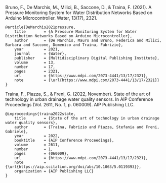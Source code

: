 Bruno, F., De Marchis, M., Milici, B., Saccone, D., & Traina, F. (2021). A Pressure Monitoring System for Water Distribution Networks Based on Arduino Microcontroller. Water, 13(17), 2321.

```
@article{DeMarchis2021pressure,
	title        = {A Pressure Monitoring System for Water Distribution Networks Based on Arduino Microcontroller},
	author       = {De Marchis, Mauro and Bruno, Federica and Milici, Barbara and Saccone, Domenico and Traina, Fabrizio},
	year         = 2021,
	journal      = {Water},
	publisher    = {Multidisciplinary Digital Publishing Institute},
	volume       = 13,
	number       = 17,
	pages        = 2321,
	url          = {https://www.mdpi.com/2073-4441/13/17/2321},
	note         = {\url{https://www.mdpi.com/2073-4441/13/17/2321}}
}
```

Traina, F., Piazza, S., & Freni, G. (2022, November). State of the art of technology in urban drainage water quality sensors. In AIP Conference Proceedings (Vol. 2611, No. 1, p. 060009). AIP Publishing LLC.

```
@inproceedings{traina2022state,
	title        = {State of the art of technology in urban drainage water quality sensors},
	author       = {Traina, Fabrizio and Piazza, Stefania and Freni, Gabriele},
	year         = 2022,
	booktitle    = {AIP Conference Proceedings},
	volume       = 2611,
	number       = 1,
	pages        = {060009},
	url          = {https://www.mdpi.com/2073-4441/13/17/2321},
	note         = {\url{https://aip.scitation.org/doi/abs/10.1063/5.0119393}},
	organization = {AIP Publishing LLC}
}
```
